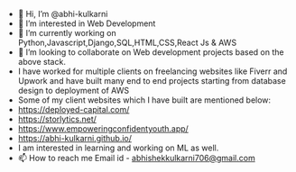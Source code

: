 - 👋 Hi, I’m @abhi-kulkarni
- 👀 I’m interested in Web Development
- 🌱 I’m currently working on Python,Javascript,Django,SQL,HTML,CSS,React Js & AWS 
- 💞️ I’m looking to collaborate on Web development projects based on the above stack.
-    I have worked for multiple clients on freelancing websites like Fiverr and Upwork and have built many end to end projects starting from database design to          deployment of AWS
-    Some of my client websites which I have built are mentioned below:
-    https://deployed-capital.com/
-    https://storlytics.net/
-    https://www.empoweringconfidentyouth.app/
-    https://abhi-kulkarni.github.io/
-    I am interested in learning and working on ML as well.
- 📫 How to reach me 
     Email id - abhishekkulkarni706@gmail.com

<!---
abhi-kulkarni/abhi-kulkarni is a ✨ special ✨ repository because its `README.md` (this file) appears on your GitHub profile.
You can click the Preview link to take a look at your changes.
--->
